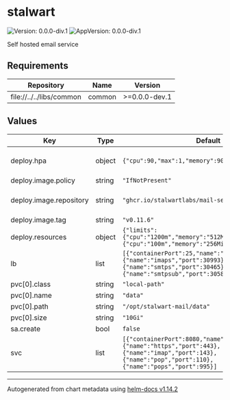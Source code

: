 # stalwart

![Version: 0.0.0-div.1](https://img.shields.io/badge/Version-0.0.0--div.1-informational?style=flat-square) ![AppVersion: 0.0.0-div.1](https://img.shields.io/badge/AppVersion-0.0.0--div.1-informational?style=flat-square)

Self hosted email service

## Requirements

| Repository | Name | Version |
|------------|------|---------|
| file://../../libs/common | common | >=0.0.0-dev.1 |

## Values

| Key | Type | Default | Description |
|-----|------|---------|-------------|
| deploy.hpa | object | `{"cpu":90,"max":1,"memory":90,"min":1}` | Horizontal pod scaling setup |
| deploy.image.policy | string | `"IfNotPresent"` |  |
| deploy.image.repository | string | `"ghcr.io/stalwartlabs/mail-server"` | image to use for deploying |
| deploy.image.tag | string | `"v0.11.6"` |  |
| deploy.resources | object | `{"limits":{"cpu":"1200m","memory":"512Mi"},"requests":{"cpu":"100m","memory":"256Mi"}}` | Resources |
| lb | list | `[{"containerPort":25,"name":"smtp","port":30025},{"name":"imaps","port":30993},{"name":"smtps","port":30465},{"name":"smtpsub","port":30587}]` | Load balancer  |
| pvc[0].class | string | `"local-path"` |  |
| pvc[0].name | string | `"data"` |  |
| pvc[0].path | string | `"/opt/stalwart-mail/data"` |  |
| pvc[0].size | string | `"10Gi"` |  |
| sa.create | bool | `false` |  |
| svc | list | `[{"containerPort":8080,"name":"http","port":80},{"name":"https","port":443},{"name":"imap","port":143},{"name":"pop","port":110},{"name":"pops","port":995}]` | Internal traefik |

----------------------------------------------
Autogenerated from chart metadata using [helm-docs v1.14.2](https://github.com/norwoodj/helm-docs/releases/v1.14.2)
